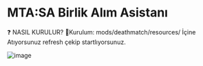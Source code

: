 # MTA:SA Birlik Alım Asistanı

❓ NASIL KURULUR?
📂Kurulum: mods/deathmatch/resources/ İçine Atıyorsunuz refresh  çekip startlıyorsunuz.

![image](https://github.com/batumsh/mtasa-birlikalim-asistani/assets/142420648/19f3b1b4-22a6-44cf-b193-398ccc9e837a)
